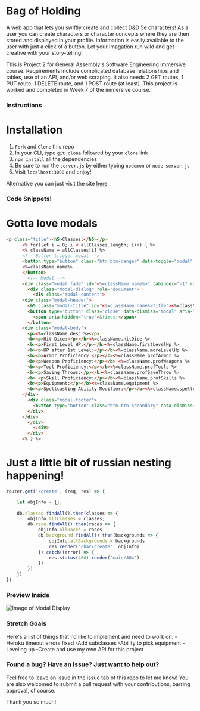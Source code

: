 # Bag of Holding
A web app that lets you swiftly create and collect D&D 5e characters! As a user you can create characters or character concepts where they are then stored and displayed in your profile. Information is easily available to the user with just a click of a button. Let your imagation run wild and get creative with your story-telling!

This is Project 2 for General Assembly's Software Engineering Immersive course. Requirements include complicated database relationships and tables, use of an API, and/or web scraping. It also needs 2 GET routes, 1 PUT route, 1 DELETE route, and 1 POST route (at least). This project is worked and completed in Week 7 of the immersive course. 

### Instructions
# Installation
1. `Fork` and `Clone` this repo
2. In your CLI, type `git clone` followed by your `clone` link
3. `npm install` all the dependencies
3. Be sure to run the `server.js` by either typing `nodemon` or `node server.js`
4. Visit `localhost:3000` and enjoy!

Alternative you can just visit the site [here](https://my-bag-of-holding.herokuapp.com/)

### Code Snippets!
# Gotta love modals

```html
<p class="title"><h5>Classes:</h5></p>
      <% for(let i = 0; i < allClasses.length; i++) { %>
      <% className = allClasses[i] %>
      <!-- Button trigger modal -->
      <button type="button" class="btn btn-danger" data-toggle="modal" data-target="#<%=className.name%>">
      <%=className.name%>
      </button>
        <!-- Modal -->
      <div class="modal fade" id="<%=className.name%>" tabindex="-1" role="dialog" aria-labelledby="<%=className.name%>Title" aria-hidden="true">
        <div class="modal-dialog" role="document">
          <div class="modal-content">
      <div class="modal-header">
        <h5 class="modal-title" id="<%=className.name%>Title"><%=className.name%></h5>
        <button type="button" class="close" data-dismiss="modal" aria-label="Close">
          <span aria-hidden="true">&times;</span>
        </button>
      <div class="modal-body">
        <p><%=className.desc %></p>
        <b><p>Hit Dice:</p></b><%=className.hitDice %>
        <b><p>First Level HP:</p></b><%=className.firstLevelHp %>
        <b><p>HP after 1st Level:</p></b><%=className.moreLevelHp %>
        <b><p>Armor Proficiency:</p></b><%=className.profArmor %>
        <b><p>Weapon Proficiency:</p></b> <%=className.profWeapons %>
        <b><p>Tool Proficiency:</p></b><%=className.profTools %>
        <b><p>Saving Throws:</p></b><%=className.profSaveThrow %>
        <b> <p>Skill Proficiency:</p></b><%=className.profSkills %>
        <b><p>Equipment:</p></b><%=className.equipment %>
        <b><p>Spellcasting Ability Modifier:</p></b><%=className.spellcastingAbil %>
      </div>
        <div class="modal-footer">
          <button type="button" class="btn btn-secondary" data-dismiss="modal">Close</button>
        </div>
      </div>
        </div>
          </div>
        </div>
      <% } %>
```

# Just a little bit of russian nesting happening!

```js
router.get('/create', (req, res) => {

    let objInfo = {};
               
    db.classes.findAll().then(classes => {
        objInfo.allClasses = classes;
        db.race.findAll().then(races => {
            objInfo.allRaces = races
            db.background.findAll().then(backgrounds => {
                objInfo.allBackgrounds = backgrounds
                res.render('char/create', objInfo)
            }).catch((error) => {
                res.status(400).render('main/404')
            })
        })
    })
})
```
### Preview Inside
![Image of Modal Display](https://i.imgur.com/SBf0PUx.png)

### Stretch Goals
Here's a list of things that I'd like to implement and need to work on:
-Heroku timeout errors fixed
-Add subclasses
-Ability to pick equipment
-Leveling up
-Create and use my own API for this project

### Found a bug? Have an issue? Just want to help out?
Feel free to leave an issue in the issue tab of this repo to let me know! You are also welcomed to submit a pull request with your contributions, barring approval, of course. 

Thank you so much! 

